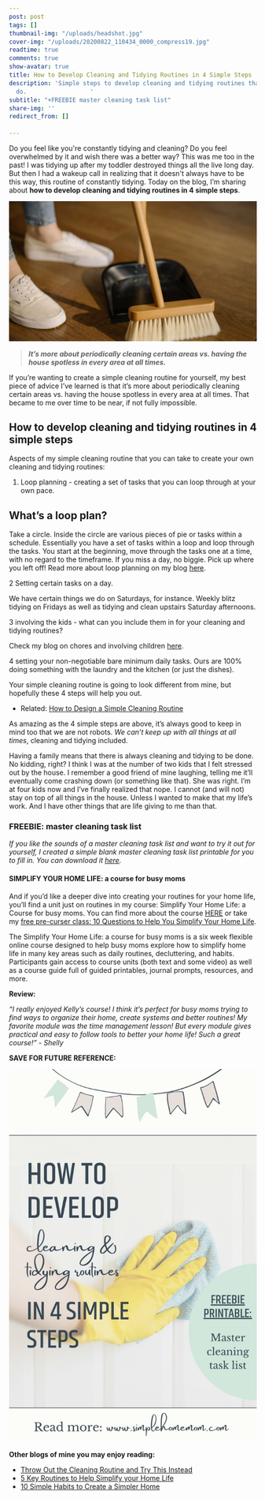```yaml
---
post: post
tags: []
thumbnail-img: "/uploads/headshot.jpg"
cover-img: "/uploads/20200822_110434_0000_compress19.jpg"
readtime: true
comments: true
show-avatar: true
title: How to Develop Cleaning and Tidying Routines in 4 Simple Steps
description: 'Simple steps to develop cleaning and tidying routines that anyone can
  do.                  '
subtitle: "+FREEBIE master cleaning task list"
share-img: ''
redirect_from: []

---
```

Do you feel like you're constantly tidying and cleaning? Do you feel overwhelmed by it and wish there was a better way? This was me too in the past! I was tidying up after my toddler destroyed things all the live long day. But then I had a wakeup call in realizing that it doesn't always have to be this way, this routine of constantly tidying. Today on the blog, I’m sharing about **how to develop cleaning and tidying routines in 4 simple steps**.

![](/uploads/sweeping-shm.jpg)

> **_It’s more about periodically cleaning certain areas vs. having the house spotless in every area at all times._**

If you’re wanting to create a simple cleaning routine for yourself, my best piece of advice I’ve learned is that it’s more about periodically cleaning certain areas vs. having the house spotless in every area at all times. That became to me over time to be near, if not fully impossible. 

## How to develop cleaning and tidying routines in 4 simple steps

Aspects of my simple cleaning routine that you can take to create your own cleaning and tidying routines:

1. Loop planning - creating a set of tasks that you can loop through at your own pace.

## What’s a loop plan?

Take a circle. Inside the circle are various pieces of pie or tasks within a schedule. Essentially you have a set of tasks within a loop and loop through the tasks. You start at the beginning, move through the tasks one at a time, with no regard to the timeframe. If you miss a day, no biggie. Pick up where you left off! Read more about loop planning on my blog [here](https://www.simplehomemom.com/the-ultimate-stress-free-planning-method-anyone-can-use/).

2 Setting certain tasks on a day.

We have certain things we do on Saturdays, for instance. Weekly blitz tidying on Fridays as well as tidying and clean upstairs Saturday afternoons.

3 involving the kids - what can you include them in for your cleaning and tidying routines?

Check my blog on chores and involving children [here](https://www.simplehomemom.com/how-to-use-strengths-to-assign-family-chores/).

4 setting your non-negotiable bare minimum daily tasks. Ours are 100% doing something with the laundry and the kitchen (or just the dishes).  
   
Your simple cleaning routine is going to look different from mine, but hopefully these 4 steps will help you out.

* Related: [How to Design a Simple Cleaning Routine](https://www.simplehomemom.com/how-to-design-a-simple-cleaning-routine/)

As amazing as the 4 simple steps are above, it’s always good to keep in mind too that we are not robots. _We can’t keep up with all things at all times_, cleaning and tidying included.

Having a family means that there is always cleaning and tidying to be done. No kidding, right? I think I was at the number of two kids that I felt stressed out by the house. I remember a good friend of mine laughing, telling me it’ll eventually come crashing down (or something like that). She was right. I’m at four kids now and I’ve finally realized that nope. I cannot (and will not) stay on top of all things in the house. Unless I wanted to make that my life’s work. And I have other things that are life giving to me than that. 

### FREEBIE: master cleaning task list

_If you like the sounds of a master cleaning task list and want to try it out for yourself, I created a simple blank master cleaning task list printable for you to fill in. You can download it_ [_here_](https://mailchi.mp/b99d58a9c22d/master-cleaning-task-list)_._

#### SIMPLIFY YOUR HOME LIFE: a course for busy moms

And if you’d like a deeper dive into creating your routines for your home life, you’ll find a unit just on routines in my course: Simplify Your Home Life: a Course for busy moms. You can find more about the course [HERE](http://www.simplehomemom.com/course) or take my [free pre-curser class: 10 Questions to Help You Simplify Your Home Life](https://mailchi.mp/b9ced2aa71e3/10-questions-to-help-you-simplify-your-home-life).

The Simplify Your Home Life: a course for busy moms is a six week flexible online course designed to help busy moms explore how to simplify home life in many key areas such as daily routines, decluttering, and habits. Participants gain access to course units (both text and some video) as well as a course guide full of guided printables, journal prompts, resources, and more.

**Review:**

_“I really enjoyed Kelly’s course! I think it’s perfect for busy moms trying to find ways to organize their home, create systems and better routines! My favorite module was the time management lesson! But every module gives practical and easy to follow tools to better your home life! Such a great course!” - Shelly_

**SAVE FOR FUTURE REFERENCE:**

![Someone with cleaning gloves on washing a wall.](/uploads/how-to-develop-cleaning-and-tidying-routines-in-4-simple-steps-shm.jpg "How to Develop Cleaning and Tidying Routines in 4 Simple Steps SHM")

**Other blogs of mine you may enjoy reading:**

* [Throw Out the Cleaning Routine and Try This Instead](https://www.simplehomemom.com/throw-out-the-cleaning-routine-and-try-this-instead/)
* [5 Key Routines to Help Simplify your Home Life](https://www.simplehomemom.com/5-key-routines-to-help-simplify-your-home-life/)
* [10 Simple Habits to Create a Simpler Home](https://www.simplehomemom.com/10-simple-habits-to-create-a-simpler-home/)